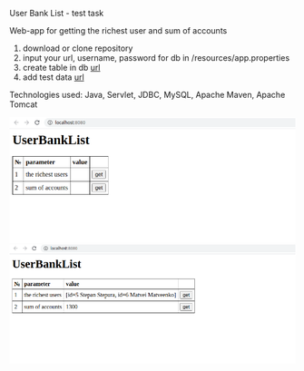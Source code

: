 User Bank List - test task

Web-app for getting the richest user and sum of accounts

1) download or clone repository
2) input your url, username, password for db in /resources/app.properties
3) create table in db [url](https://github.com/TrukRoman/UserBankList/blob/master/src/main/db/db_initilization.sql)
4) add test data [url](https://github.com/TrukRoman/UserBankList/blob/master/src/main/db/db_add_data.sql)

Technologies used:
Java,
Servlet,
JDBC,
MySQL,
Apache Maven,
Apache Tomcat

![img](https://github.com/TrukRoman/UserBankList/blob/master/src/main/resources/img/screenshot1.png)
![img](https://github.com/TrukRoman/UserBankList/blob/master/src/main/resources/img/screenshot2.png)